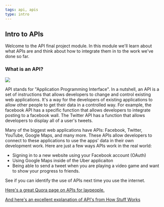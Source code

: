 ```yaml
---
tags: api, apis
type: intro
---
```


## Intro to APIs

Welcome to the API final project module. In this module we'll learn about what APIs are and think about how to integrate them in to the work we've done so far.

### What is an API?
<img src="http://www.apiacademy.co/sites/default/files/Web-APIs-v5_0.png">

API stands for "Application Programming Interface". In a nutshell, an API is a set of instructions that allows developers to change and control existing web applications. It's a way for the developers of existing applications to allow other people to get their data in a controlled way. For example, the facebook API has a specific function that allows developers to integrate posting to a facebook wall. The Twitter API has a function that allows developers to display all of a user's tweets.

 Many of the biggest web applications have APIs: Facebook, Twitter, YouTube, Google Maps, and many more. These APIs allow developers to connect to these applications to use the apps' data in their own development work. Here are just a few ways APIs work in the real world:

+ Signing in to a new website using your Facebook account (OAuth)
+ Using Google Maps inside of the Uber applicaiton
+ Being able to send a tweet when you are playing a video game and want to show your progress to friends.

See if you can identify the use of APIs next time you use the internet.

[Here's a great Quora page on APIs for laypeople.](http://www.quora.com/In-laymans-terms-what-is-an-API-1)

[And here's an excellent explanation of API's from How Stuff Works](http://money.howstuffworks.com/business-communications/how-to-leverage-an-api-for-conferencing1.htm)
